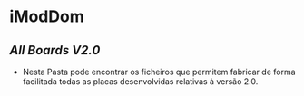 # iModDom
## *All Boards V2.0*
- Nesta Pasta pode encontrar os ficheiros que permitem fabricar de forma facilitada todas as placas desenvolvidas relativas à versão 2.0.


